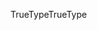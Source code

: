 <span data-ttu-id="df689-101">TrueType</span><span class="sxs-lookup"><span data-stu-id="df689-101">TrueType</span></span>
